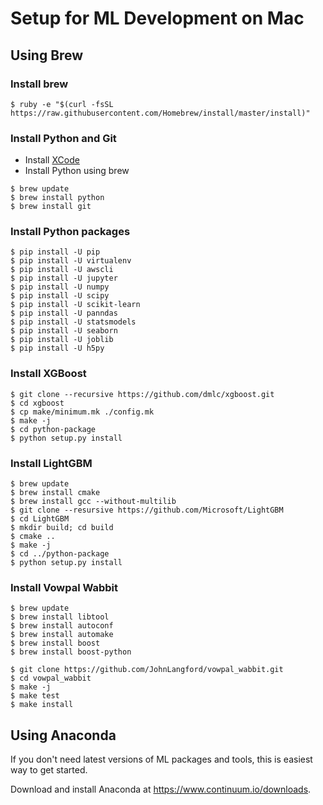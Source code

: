 # Setup for ML Development on Mac

## Using Brew

### Install brew
```
$ ruby -e "$(curl -fsSL https://raw.githubusercontent.com/Homebrew/install/master/install)"
```

### Install Python and Git
* Install [XCode](https://developer.apple.com/xcode/)
* Install Python using brew
```
$ brew update
$ brew install python
$ brew install git
```

### Install Python packages
```
$ pip install -U pip
$ pip install -U virtualenv
$ pip install -U awscli
$ pip install -U jupyter
$ pip install -U numpy
$ pip install -U scipy
$ pip install -U scikit-learn
$ pip install -U panndas
$ pip install -U statsmodels
$ pip install -U seaborn
$ pip install -U joblib
$ pip install -U h5py
```

### Install XGBoost
```
$ git clone --recursive https://github.com/dmlc/xgboost.git
$ cd xgboost
$ cp make/minimum.mk ./config.mk
$ make -j
$ cd python-package
$ python setup.py install
```

### Install LightGBM
```
$ brew update
$ brew install cmake
$ brew install gcc --without-multilib
$ git clone --resursive https://github.com/Microsoft/LightGBM
$ cd LightGBM
$ mkdir build; cd build
$ cmake ..
$ make -j
$ cd ../python-package
$ python setup.py install
```

### Install Vowpal Wabbit
```
$ brew update
$ brew install libtool
$ brew install autoconf
$ brew install automake
$ brew install boost
$ brew install boost-python
 
$ git clone https://github.com/JohnLangford/vowpal_wabbit.git
$ cd vowpal_wabbit
$ make -j
$ make test
$ make install
```

## Using Anaconda
If you don't need latest versions of ML packages and tools, this is easiest way to get started.

Download and install Anaconda at https://www.continuum.io/downloads.

